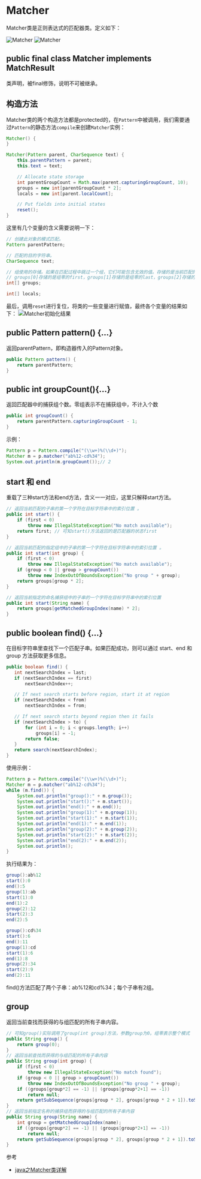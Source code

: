 # Matcher

Matcher类是正则表达式的匹配器类。定义如下：

![Matcher](https://ws3.sinaimg.cn/large/006tKfTcgy1ftaeovw0dsj30bh0rvjtu.jpg)
![Matcher](https://ws2.sinaimg.cn/large/006tKfTcgy1ftaepdd0ioj30bh04agls.jpg)

## public final class Matcher implements MatchResult
类声明，被final修饰，说明不可被继承。

## 构造方法
Matcher类的两个构造方法都是protected的，在`Pattern`中被调用，我们需要通过`Pattern`的静态方法`compile`来创建`Matcher`实例：
```Java
Matcher() {
}

Matcher(Pattern parent, CharSequence text) {
    this.parentPattern = parent;
    this.text = text;

    // Allocate state storage
    int parentGroupCount = Math.max(parent.capturingGroupCount, 10);
    groups = new int[parentGroupCount * 2];
    locals = new int[parent.localCount];

    // Put fields into initial states
    reset();
}
```
这里有几个变量的含义需要说明一下：
```Java
// 创建此对象的模式匹配。
Pattern parentPattern;

// 匹配的目的字符串。
CharSequence text;

// 组使用的存储。如果在匹配过程中跳过一个组，它们可能包含无效的值。存储的是当前匹配的各捕获组的first和last信息。
// groups[0]存储的是组零的first，groups[1]存储的是组零的last，groups[2]存储的是组1的first，groups[3]存储的是组1的last
int[] groups;

int[] locals;
```
最后，调用`reset`进行复位，将类的一些变量进行赋值，最终各个变量的结果如下：
![Matcher初始化结果](https://ws1.sinaimg.cn/large/006tKfTcgy1ftaezr5wu7j314w0lgdil.jpg)

## public Pattern pattern() {...}
返回parentPattern，即构造器传入的Pattern对象。
```Java
public Pattern pattern() {
    return parentPattern;
}
```

## public int groupCount(){...}
返回匹配器中的捕获组个数。零组表示不在捕获组中，不计入个数
```Java
public int groupCount() {
    return parentPattern.capturingGroupCount - 1;
}
```
示例：
```Java
Pattern p = Pattern.compile("(\\w+)%(\\d+)");
Matcher m = p.matcher("ab%12-cd%34");
System.out.println(m.groupCount());// 2
```

## start 和 end
重载了三种start方法和end方法，含义一一对应，这里只解释start方法。
```Java
// 返回当前匹配的子串的第一个字符在目标字符串中的索引位置 。
public int start() {
    if (first < 0)
        throw new IllegalStateException("No match available");
    return first; // 可知start()方法返回的是匹配器的状态first
}

// 返回当前匹配的指定组中的子串的第一个字符在目标字符串中的索引位置 。
public int start(int group) {
    if (first < 0)
        throw new IllegalStateException("No match available");
    if (group < 0 || group > groupCount())
        throw new IndexOutOfBoundsException("No group " + group);
    return groups[group * 2];
}

// 返回当前指定的命名捕获组中的子串的一个字符在目标字符串中的索引位置
public int start(String name) {
    return groups[getMatchedGroupIndex(name) * 2];
}
```

## public boolean find() {...}
在目标字符串里查找下一个匹配子串。如果匹配成功，则可以通过 start、end 和 group 方法获取更多信息。

```Java
public boolean find() {
   int nextSearchIndex = last;
   if (nextSearchIndex == first)
       nextSearchIndex++;

   // If next search starts before region, start it at region
   if (nextSearchIndex < from)
       nextSearchIndex = from;

   // If next search starts beyond region then it fails
   if (nextSearchIndex > to) {
       for (int i = 0; i < groups.length; i++)
           groups[i] = -1;
       return false;
   }
   return search(nextSearchIndex);
}
```
使用示例：
```Java
Pattern p = Pattern.compile("(\\w+)%(\\d+)");
Matcher m = p.matcher("ab%12-cd%34");
while (m.find()) {
    System.out.println("group():" + m.group());
    System.out.println("start():" + m.start());
    System.out.println("end():" + m.end());
    System.out.println("group(1):" + m.group(1));
    System.out.println("start(1):" + m.start(1));
    System.out.println("end(1):" + m.end(1));
    System.out.println("group(2):" + m.group(2));
    System.out.println("start(2):" + m.start(2));
    System.out.println("end(2):" + m.end(2));
    System.out.println();
}
```
执行结果为：
```Java
group():ab%12
start():0
end():5
group(1):ab
start(1):0
end(1):2
group(2):12
start(2):3
end(2):5

group():cd%34
start():6
end():11
group(1):cd
start(1):6
end(1):8
group(2):34
start(2):9
end(2):11
```
find()方法匹配了两个子串：ab%12和cd%34；每个子串有2组。

## group
返回当前查找而获得的与组匹配的所有子串内容。
```Java
// 可知group()实际调用了group(int group)方法，参数group为0。组零表示整个模式
public String group() {
    return group(0);
}
// 返回当前查找而获得的与组匹配的所有子串内容
public String group(int group) {
    if (first < 0)
        throw new IllegalStateException("No match found");
    if (group < 0 || group > groupCount())
        throw new IndexOutOfBoundsException("No group " + group);
    if ((groups[group*2] == -1) || (groups[group*2+1] == -1))
        return null;
    return getSubSequence(groups[group * 2], groups[group * 2 + 1]).toString();
}
// 返回当前指定名称的捕获组而获得的与组匹配的所有子串内容
public String group(String name) {
    int group = getMatchedGroupIndex(name);
    if ((groups[group*2] == -1) || (groups[group*2+1] == -1))
        return null;
    return getSubSequence(groups[group * 2], groups[group * 2 + 1]).toString();
}
```




参考
* [java之Matcher类详解](https://www.cnblogs.com/SQP51312/p/6134324.html)
